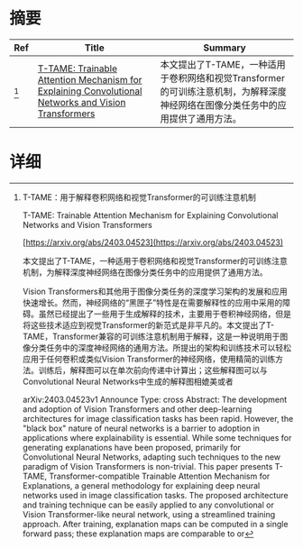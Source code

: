 # 摘要

| Ref | Title | Summary |
| --- | --- | --- |
| [^1] | [T-TAME: Trainable Attention Mechanism for Explaining Convolutional Networks and Vision Transformers](https://arxiv.org/abs/2403.04523) | 本文提出了T-TAME，一种适用于卷积网络和视觉Transformer的可训练注意机制，为解释深度神经网络在图像分类任务中的应用提供了通用方法。 |

# 详细

[^1]: T-TAME：用于解释卷积网络和视觉Transformer的可训练注意机制

    T-TAME: Trainable Attention Mechanism for Explaining Convolutional Networks and Vision Transformers

    [https://arxiv.org/abs/2403.04523](https://arxiv.org/abs/2403.04523)

    本文提出了T-TAME，一种适用于卷积网络和视觉Transformer的可训练注意机制，为解释深度神经网络在图像分类任务中的应用提供了通用方法。

    

    Vision Transformers和其他用于图像分类任务的深度学习架构的发展和应用快速增长。然而，神经网络的“黑匣子”特性是在需要解释性的应用中采用的障碍。虽然已经提出了一些用于生成解释的技术，主要用于卷积神经网络，但是将这些技术适应到视觉Transformer的新范式是非平凡的。本文提出了T-TAME，Transformer兼容的可训练注意机制用于解释，这是一种说明用于图像分类任务中的深度神经网络的通用方法。所提出的架构和训练技术可以轻松应用于任何卷积或类似Vision Transformer的神经网络，使用精简的训练方法。训练后，解释图可以在单次前向传递中计算出；这些解释图可以与Convolutional Neural Networks中生成的解释图相媲美或者

    arXiv:2403.04523v1 Announce Type: cross  Abstract: The development and adoption of Vision Transformers and other deep-learning architectures for image classification tasks has been rapid. However, the "black box" nature of neural networks is a barrier to adoption in applications where explainability is essential. While some techniques for generating explanations have been proposed, primarily for Convolutional Neural Networks, adapting such techniques to the new paradigm of Vision Transformers is non-trivial. This paper presents T-TAME, Transformer-compatible Trainable Attention Mechanism for Explanations, a general methodology for explaining deep neural networks used in image classification tasks. The proposed architecture and training technique can be easily applied to any convolutional or Vision Transformer-like neural network, using a streamlined training approach. After training, explanation maps can be computed in a single forward pass; these explanation maps are comparable to or 
    

